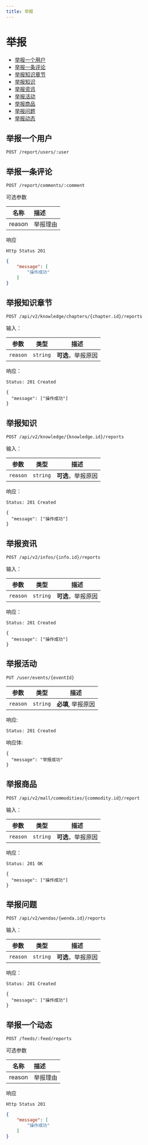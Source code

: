 ```yaml
---
title: 举报
---
```


# 举报

- [举报一个用户](#举报一个用户)
- [举报一条评论](#举报一条评论)
- [举报知识章节](#举报知识章节)
- [举报知识](#举报知识)
- [举报资讯](#举报资讯)
- [举报活动](#举报活动)
- [举报商品](#举报商品)
- [举报问题](#举报问题)
- [举报动态](#举报动态)

## 举报一个用户

```
POST /report/users/:user
```

## 举报一条评论

```
POST /report/comments/:comment
```

可选参数

| 名称 | 描述 |
|:----:|:-----|
| reason | 举报理由 |

响应

```
Http Status 201
```

```json
{
    "message": [
        "操作成功"
    ]
}
```

## 举报知识章节

```
POST /api/v2/knowledge/chapters/{chapter.id}/reports
```

输入：

| 参数 | 类型 | 描述 |
|:----:|----|----|
| `reason` | `string` | **可选**，举报原因 |

响应：

```
Status: 201 Created
```

```json5
{
  "message": ["操作成功"]
}
```

## 举报知识

```
POST /api/v2/knowledge/{knowledge.id}/reports
```

输入：

| 参数 | 类型 | 描述 |
|:----:|----|----|
| `reason` | `string` | **可选**，举报原因 |

响应：

```
Status: 201 Created
```

```json5
{
  "message": ["操作成功"]
}
```

## 举报资讯

```
POST /api/v2/infos/{info.id}/reports
```

输入：

| 参数 | 类型 | 描述 |
|:----:|----|----|
| `reason` | `string` | **可选**，举报原因 |

响应：

```
Status: 201 Created
```

```json5
{
  "message": ["操作成功"]
}
```

## 举报活动

```http request
PUT /user/events/{eventId}
```
| 参数 | 类型 | 描述 |
|----|----|----|
| `reason` | `string` | **必填**, 举报原因 |
响应:
```
Status: 201 Created
```
响应体:
```json5
{
  "message": "举报成功"
}
```

## 举报商品

```
POST /api/v2/mall/commodities/{commodity.id}/report
```

输入：

| 参数 | 类型 | 描述 |
|:----:|----|----|
| `reason` | `string` | **可选**，举报原因 |

响应：

```
Status: 201 OK
```

```json5
{
  "message": ["操作成功"]
}
```

## 举报问题

```
POST /api/v2/wendas/{wenda.id}/reports
```

输入：

| 参数 | 类型 | 描述 |
|:----:|----|----|
| `reason` | `string` | **可选**，举报原因 |

响应：

```
Status: 201 Created
```

```json5
{
  "message": ["操作成功"]
}
```

## 举报一个动态

```
POST /feeds/:feed/reports
```

可选参数

| 名称 | 描述 |
|:----:|:-----|
| reason | 举报理由 |

响应

```
Http Status 201
```

```json
{
    "message": [
        "操作成功"
    ]
}
```
